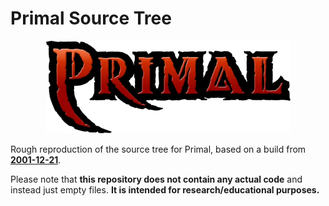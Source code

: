# Primal Source Tree

<div align="center">

![logo](logo.png)

</div>

Rough reproduction of the source tree for Primal, based on a build from [**2001-12-21**](https://hiddenpalace.org/Primal_(Dec_21,_2001_prototype)).

Please note that **this repository does not contain any actual code** and instead just empty files. **It is intended for research/educational purposes.**

